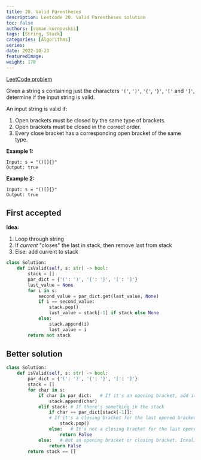 ```yaml
---
title: 20. Valid Parentheses
description: Leetcode 20. Valid Parentheses solution
toc: false
authors: [roman-kurnovskii]
tags: [String, Stack]
categories: [Algorithms]
series:
date: 2022-10-23
featuredImage:
weight: 170
---
```


[LeetCode problem](https://leetcode.com/problems/valid-parentheses/)

Given a string s containing just the characters `'('`, `')'`, `'{'`, `'}'`, `'['` and `']'`, determine if the input string is valid.

An input string is valid if:

1. Open brackets must be closed by the same type of brackets.
1. Open brackets must be closed in the correct order.
1. Every close bracket has a corresponding open bracket of the same type.

**Example 1:**

    Input: s = "()[]{}"
    Output: true

**Example 2:**

    Input: s = "()[]{}"
    Output: true

## First accepted

**Idea:**

1. Loop through string
2. If *current* "closes" the last in stack, then remove last from stack
3. Else: add current to stack

```python
class Solution:
    def isValid(self, s: str) -> bool:
        stack = []
        par_dict = {'(': ')', '{': '}', '[': ']'}
        last_value = None
        for i in s:
            second_value = par_dict.get(last_value, None)
            if i == second_value:
                stack.pop()
                last_value = stack[-1] if stack else None
            else:
                stack.append(i)
                last_value = i
        return not stack
```

## Better solution

```python
class Solution:
    def isValid(self, s: str) -> bool:
        par_dict = {'(': ')', '{': '}', '[': ']'}
        stack = []
        for char in s:
            if char in par_dict:   # If it's an opening bracket, add it to the stack
                stack.append(char)
            elif stack: # If there's something in the stack
                if char == par_dict[stack[-1]]:
                # If it's a closing bracket for the last opened bracket, remove it from the stack.
                    stack.pop()
                else:   # It's not a closing bracket for the last opened bracket. Invalid string.
                    return False
            else:   # Not an opening bracket or closing bracket. Invalid string.
                return False
        return stack == []
```
